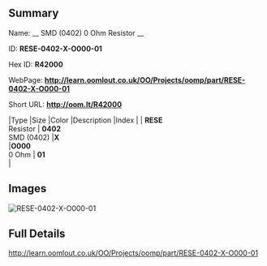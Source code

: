 

## Summary
 
Name: __ SMD (0402) 0 Ohm Resistor __

ID: __RESE-0402-X-O000-01__

Hex ID: __R42000__

WebPage: __http://learn.oomlout.co.uk/OO/Projects/oomp/part/RESE-0402-X-O000-01__

Short URL: __http://oom.lt/R42000__


|Type   |Size   |Color   |Description   |Index   |
| __RESE__ <br>Resistor  | __0402__<br>SMD (0402)   |__X__<br>    |__O000__<br>0 Ohm    | __01__<br>  |


## Images
![RESE-0402-X-O000-01](http://oomlout.com/oomp-gen/parts/RESE-0402-X-O000-01/RESE-0402-X-O000-01_420.jpg)

## Full Details

 http://learn.oomlout.co.uk/OO/Projects/oomp/part/RESE-0402-X-O000-01

